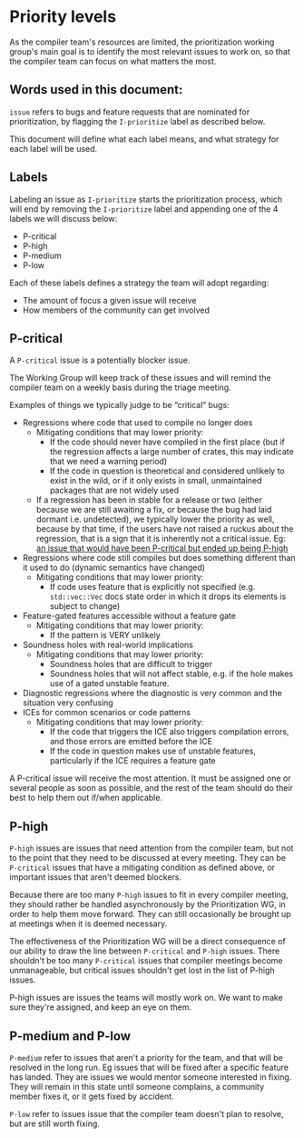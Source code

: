 # Priority levels

As the compiler team's resources are limited, the prioritization working group's main goal is to identify the most relevant issues to work on, so that the compiler team can focus on what matters the most.

## Words used in this document:

`issue` refers to bugs and feature requests that are nominated for prioritization, by flagging the `I-prioritize` label as described below.

This document will define what each label means, and what strategy for each label will be used.

## Labels

Labeling an issue as `I-prioritize` starts the prioritization process, which will end by removing the `I-prioritize` label and appending one of the 4 labels we will discuss below:

- P-critical
- P-high
- P-medium
- P-low

Each of these labels defines a strategy the team will adopt regarding:

- The amount of focus a given issue will receive
- How members of the community can get involved

## P-critical

A `P-critical` issue is a potentially blocker issue.

The Working Group will keep track of these issues and will remind the compiler team on a weekly basis during the triage meeting.

Examples of things we typically judge to be “critical” bugs:
- Regressions where code that used to compile no longer does
  - Mitigating conditions that may lower priority:
    - If the code should never have compiled in the first place (but if the regression affects a large number of crates, this may indicate that we need a warning period)
    - If the code in question is theoretical and considered unlikely to exist in the wild, or if it only exists in small, unmaintained packages that are not widely used
  - If a regression has been in stable for a release or two (either because we are still awaiting a fix, or because the bug had laid dormant i.e. undetected), we typically lower the priority as well, because by that time, if the users have not raised a ruckus about the regression, that is a sign that it is inherently not a critical issue. Eg: [an issue that would have been P-critical but ended up being P-high](https://rust-lang.zulipchat.com/#narrow/stream/227806-t-compiler.2Fwg-prioritization/topic/pre-meeting.20triage.202020-04-09.20.2354818)
- Regressions where code still compiles but does something different than it used to do (dynamic semantics have changed)
  - Mitigating conditions that may lower priority:
    - If code uses feature that is explicitly not specified (e.g. `std::vec::Vec` docs state order in which it drops its elements is subject to change)
- Feature-gated features accessible without a feature gate
  - Mitigating conditions that may lower priority:
    - If the pattern is VERY unlikely
- Soundness holes with real-world implications
  - Mitigating conditions that may lower priority:
    - Soundness holes that are difficult to trigger
    - Soundness holes that will not affect stable, e.g. if the hole makes use of a gated unstable feature.
- Diagnostic regressions where the diagnostic is very common and the situation very confusing
- ICEs for common scenarios or code patterns
  - Mitigating conditions that may lower priority:
    - If the code that triggers the ICE also triggers compilation errors, and those errors are emitted before the ICE
    - If the code in question makes use of unstable features, particularly if the ICE requires a feature gate

A P-critical issue will receive the most attention. It must be assigned one or several people as soon as possible, and the rest of the team should do their best to help them out if/when applicable.

## P-high

`P-high` issues are issues that need attention from the compiler team, but not to the point that they need to be discussed at every meeting.
They can be `P-critical` issues that have a mitigating condition as defined above, or important issues that aren't deemed blockers.

Because there are too many `P-high` issues to fit in every compiler meeting, they should rather be handled asynchronously by the Prioritization WG, in order to help them move forward. They can still occasionally be brought up at meetings when it is deemed necessary.

The effectiveness of the Prioritization WG will be a direct consequence of our ability to draw the line between `P-critical` and `P-high` issues. There shouldn't be too many `P-critical` issues that compiler meetings become unmanageable, but critical issues shouldn't get lost in the list of P-high issues.

P-high issues are issues the teams will mostly work on. We want to make sure they're assigned, and keep an eye on them.

## P-medium and P-low

`P-medium` refer to issues that aren't a priority for the team, and that will be resolved in the long run. Eg issues that will be fixed after a specific feature has landed.
They are issues we would mentor someone interested in fixing. 
They will remain in this state until someone complains, a community member fixes it, or it gets fixed by accident.


`P-low` refer to issues issue that the compiler team doesn't plan to resolve, but are still worth fixing.
